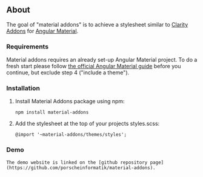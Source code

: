 ## About

The goal of "material addons" is to achieve a stylesheet similar to [Clarity Addons](https://www.npmjs.com/package/@porscheinformatik/clr-addons) for [Angular Material](https://material.angular.io/).

### Requirements

Material addons requires an already set-up Angular Material project. To do a fresh start please follow [the official Angular Material guide](https://material.angular.io/guide/getting-started) before you continue, but exclude step 4 ("include a theme").

### Installation

1.  Install Material Addons package using npm:

    ```
    npm install material-addons
    ```

2.  Add the stylesheet at the top of your projects styles.scss:

    ```
    @import '~material-addons/themes/styles';
    ```

### Demo

	The demo website is linked on the [github repository page](https://github.com/porscheinformatik/material-addons).
